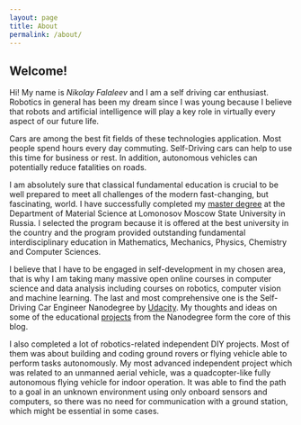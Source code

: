 ```yaml
---
layout: page
title: About
permalink: /about/
---
```


## __Welcome!__

Hi! My name is _Nikolay Falaleev_  and I am a self driving car enthusiast. Robotics in general has been my dream since I was young because I believe that robots and artificial intelligence will play a key role in virtually every aspect of our future life. 

Cars are among the best fit fields of these technologies application. Most people spend  hours every day commuting. Self-Driving cars can help to use this time for business or rest. In addition, autonomous vehicles can potentially reduce fatalities on roads.

I am absolutely sure that classical fundamental education is crucial to be well prepared to meet all challenges of the modern fast-changing, but fascinating, world. I have successfully completed my [master degree][cv] at the Department of Material Science at Lomonosov Moscow State University in Russia. I selected the program because it is offered at the best university in the country and the program provided outstanding fundamental interdisciplinary education in Mathematics, Mechanics, Physics, Chemistry and Computer Sciences.

I believe that I have to be engaged in self-development in my chosen area, that is why I am taking many massive open online courses in computer science and data analysis including courses on robotics, computer vision and machine learning. The last and most comprehensive one is the Self-Driving Car Engineer Nanodegree by [Udacity]. My thoughts and ideas on some of the educational [projects] from the Nanodegree form the core of this blog. 

I also completed a lot of robotics-related independent DIY projects. Most of them was about building and coding ground rovers or flying vehicle able to perform tasks autonomously. My most advanced independent project which was related to an unmanned aerial vehicle, was a quadcopter-like fully autonomous flying vehicle for indoor operation. It was able to find the path to a goal in an unknown environment using only onboard sensors and computers, so there was no need for communication with a ground station, which might be essential in some cases. 


[Udacity]:  https://www.udacity.com/course/self-driving-car-engineer-nanodegree--nd013
[projects]: /projects/
[cv]: /resume/